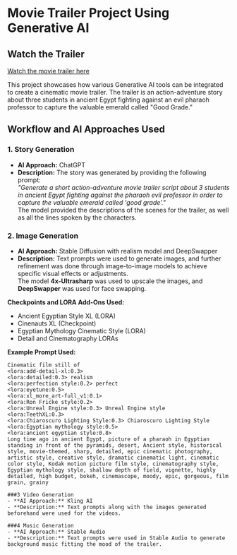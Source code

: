 # Movie Trailer Project Using Generative AI

## Watch the Trailer
[Watch the movie trailer here](https://drive.google.com/file/d/1cdLwapHwF4ike1EDFBc2M_e_tl4xEamB/view?usp=drive_link)

This project showcases how various Generative AI tools can be integrated to create a cinematic movie trailer. The trailer is an action-adventure story about three students in ancient Egypt fighting against an evil pharaoh professor to capture the valuable emerald called "Good Grade."

## Workflow and AI Approaches Used

### 1. Story Generation
- **AI Approach:** ChatGPT  
- **Description:** The story was generated by providing the following prompt:  
  *"Generate a short action-adventure movie trailer script about 3 students in ancient Egypt fighting against the pharaoh evil professor in order to capture the valuable emerald called 'good grade'."*  
  The model provided the descriptions of the scenes for the trailer, as well as all the lines spoken by the characters.

### 2. Image Generation
- **AI Approach:** Stable Diffusion with realism model and DeepSwapper  
- **Description:** Text prompts were used to generate images, and further refinement was done through image-to-image models to achieve specific visual effects or adjustments.  
  The model **4x-Ultrasharp** was used to upscale the images, and **DeepSwapper** was used for face swapping.  

**Checkpoints and LORA Add-Ons Used:**
- Ancient Egyptian Style XL (LORA)
- Cinenauts XL (Checkpoint)
- Egyptian Mythology Cinematic Style (LORA)
- Detail and Cinematography LORAs

**Example Prompt Used:**
```plaintext
Cinematic film still of 
<lora:add-detail-xl:0.3> 
<lora:detailed:0.3> realism 
<lora:perfection style:0.2> perfect 
<lora:eyetune:0.5>
<lora:xl_more_art-full_v1:0.1>
<lora:Ron Fricke style:0.2>
<lora:Unreal Engine style:0.3> Unreal Engine style 
<lora:TeethXL:0.3>
<lora:Chiaroscuro Lighting Style:0.3> Chiaroscuro Lighting Style 
<lora:Egyptian mythology style:0.5> 
<lora:ancient egyptian style:0.8> 
Long time ago in ancient Egypt, picture of a pharaoh in Egyptian standing in front of the pyramids, desert, Ancient style, historical style, movie-themed, sharp, detailed, epic cinematic photography, artistic style, creative style, dramatic cinematic light, cinematic color style, Kodak motion picture film style, cinematography style, Egyptian mythology style, shallow depth of field, vignette, highly detailed, high budget, bokeh, cinemascope, moody, epic, gorgeous, film grain, grainy

###3 Video Generation
- **AI Approach:** Kling AI
- **Description:** Text prompts along with the images generated beforehand were used for the videos.

###4 Music Generation
- **AI Approach:** Stable Audio
- **Description:** Text prompts were used in Stable Audio to generate background music fitting the mood of the trailer.